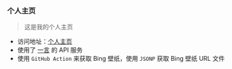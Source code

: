 ### 个人主页

>这是我的个人主页

- 访问地址：[个人主页](https://byteloid.one)
- 使用了 [一言](http://hitokoto.cn/) 的 API 服务
- 使用 `GitHub Action` 来获取 Bing 壁纸，使用 `JSONP` 获取 Bing 壁纸 URL 文件
